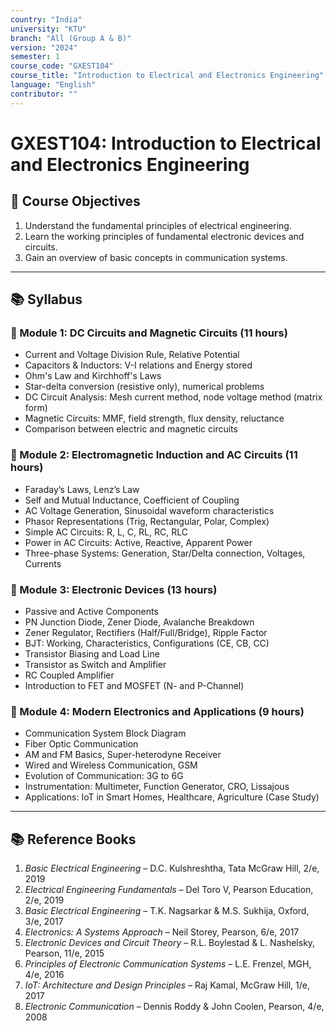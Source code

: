 ```yaml
---
country: "India"
university: "KTU"
branch: "All (Group A & B)"
version: "2024"
semester: 1
course_code: "GXEST104"
course_title: "Introduction to Electrical and Electronics Engineering"
language: "English"
contributor: ""
---
```


# GXEST104: Introduction to Electrical and Electronics Engineering

## 📘 Course Objectives

1. Understand the fundamental principles of electrical engineering.
2. Learn the working principles of fundamental electronic devices and circuits.
3. Gain an overview of basic concepts in communication systems.

---

## 📚 Syllabus

### 🔹 Module 1: DC Circuits and Magnetic Circuits (11 hours)

- Current and Voltage Division Rule, Relative Potential  
- Capacitors & Inductors: V-I relations and Energy stored  
- Ohm's Law and Kirchhoff's Laws  
- Star-delta conversion (resistive only), numerical problems  
- DC Circuit Analysis: Mesh current method, node voltage method (matrix form)  
- Magnetic Circuits: MMF, field strength, flux density, reluctance  
- Comparison between electric and magnetic circuits  

### 🔹 Module 2: Electromagnetic Induction and AC Circuits (11 hours)

- Faraday’s Laws, Lenz’s Law  
- Self and Mutual Inductance, Coefficient of Coupling  
- AC Voltage Generation, Sinusoidal waveform characteristics  
- Phasor Representations (Trig, Rectangular, Polar, Complex)  
- Simple AC Circuits: R, L, C, RL, RC, RLC  
- Power in AC Circuits: Active, Reactive, Apparent Power  
- Three-phase Systems: Generation, Star/Delta connection, Voltages, Currents  

### 🔹 Module 3: Electronic Devices (13 hours)

- Passive and Active Components  
- PN Junction Diode, Zener Diode, Avalanche Breakdown  
- Zener Regulator, Rectifiers (Half/Full/Bridge), Ripple Factor  
- BJT: Working, Characteristics, Configurations (CE, CB, CC)  
- Transistor Biasing and Load Line  
- Transistor as Switch and Amplifier  
- RC Coupled Amplifier  
- Introduction to FET and MOSFET (N- and P-Channel)  

### 🔹 Module 4: Modern Electronics and Applications (9 hours)

- Communication System Block Diagram  
- Fiber Optic Communication  
- AM and FM Basics, Super-heterodyne Receiver  
- Wired and Wireless Communication, GSM  
- Evolution of Communication: 3G to 6G  
- Instrumentation: Multimeter, Function Generator, CRO, Lissajous  
- Applications: IoT in Smart Homes, Healthcare, Agriculture (Case Study)  

---



## 📚 Reference Books

1. *Basic Electrical Engineering* – D.C. Kulshreshtha, Tata McGraw Hill, 2/e, 2019  
2. *Electrical Engineering Fundamentals* – Del Toro V, Pearson Education, 2/e, 2019  
3. *Basic Electrical Engineering* – T.K. Nagsarkar & M.S. Sukhija, Oxford, 3/e, 2017  
4. *Electronics: A Systems Approach* – Neil Storey, Pearson, 6/e, 2017  
5. *Electronic Devices and Circuit Theory* – R.L. Boylestad & L. Nashelsky, Pearson, 11/e, 2015  
6. *Principles of Electronic Communication Systems* – L.E. Frenzel, MGH, 4/e, 2016  
7. *IoT: Architecture and Design Principles* – Raj Kamal, McGraw Hill, 1/e, 2017  
8. *Electronic Communication* – Dennis Roddy & John Coolen, Pearson, 4/e, 2008  


